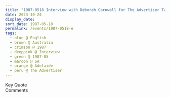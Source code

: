 ```yaml
---
title: "1987-0518 Interview with Deborah Cornwall for The Advertiser Tabloid Newspaper, Adelaide, SA, Australia"
date: 2023-10-24
display_date: 
sort_date: 1987-05-18
permalink: /events/1987-0518-e
tags:
  - blue @ English
  - brown @ Australia
  - crimson @ 1987
  - deeppink @ Interview
  - green @ 1987-05
  - maroon @ SA
  - orange @ Adelaide
  - peru @ The Advertiser
---
```


<wave-list>
  <list-title color="green" width="75">Key Quote</list-title>
  <list-item color="BlanchedAlmond"  width="200"></list-item>
  <list-item color="Lavender"></list-item>
  <list-item color="BlanchedAlmond"></list-item>
</wave-list>

<br>

<wave-list>
  <list-title color="green" width="75">Comments</list-title>
  <list-item color="BlanchedAlmond"  width="200"></list-item>
  <list-item color="Lavender"></list-item>
  <list-item color="BlanchedAlmond"></list-item>
</wave-list>